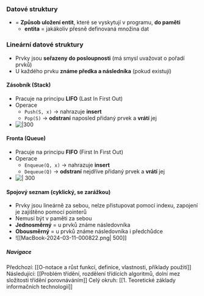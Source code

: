 ### Datové struktury
- = **Způsob uložení entit**, které se vyskytují v programu, **do paměti**
	- **entita** = jakákoliv přesně definovaná množina dat

### Lineární datové struktury
- Prvky jsou **seřazeny do posloupnosti** (má smysl uvažovat o pořadí prvků)
- U každého prvku **známe předka a následníka** (pokud existují)

#### Zásobník (Stack)
- Pracuje na principu **LIFO** (Last In First Out)
- Operace
	- `Push(S, x)` $\rightarrow$ nahrazuje **insert**
	- `Pop(S)`         $\rightarrow$ **odstraní** naposled přidaný prvek a **vrátí** jej
- ![|300](https://lh7-us.googleusercontent.com/docsz/AD_4nXccWc9MdnLUX2GI6dUOi6Zas5g6rrTf4rbxug2BMzEGNFolCfcpODZLsM2Cs6WARDxOvM0MJrWj1F91nnl_Mf8A0bViPOD5fUdw1-Mev1m27eYbKVpPeGBMp7JmCgtUMrE_nBC0EHlzGgdJ_b7G9w?key=1oMgW2MUuii1DDrztmo2_Q)

#### Fronta (Queue)
- Pracuje na principu **FIFO** (First In First Out)
- Operace
	- `Enqueue(Q, x)` $\rightarrow$ nahrazuje **insert**
	- `Dequeue(Q)`       $\rightarrow$ **odstraní** nejdříve přidaný prvek a **vrátí** jej
- ![| 300](https://lh7-us.googleusercontent.com/docsz/AD_4nXcsS8mu7D3TC8mmAKeGZLnc9nQWCKkmRIK4baOcZ3vvVOmcrx4nmpMcYE5XDoyIiDhj5ZVJnJnW5CvZW1ZOOXBCAm0HAAtiEiQP4LYRK8Z2G0G2GYKZ71993iMnRsMZCOAbwcbyNqSbohJADWA8eUE?key=1oMgW2MUuii1DDrztmo2_Q)

#### Spojový seznam (cyklický, se zarážkou)
- Prvky jsou lineárně za sebou, nelze přistupovat pomocí indexu, zapojení je zajištěno pomocí pointerů
- Nemusí být v paměti za sebou
- **Jednosměrný** = u prvků známe následovníka
- **Obousměrný** = u prvků známe následovníka i předchůdce
- ![[MacBook-2024-03-11-000822.png| 500]]

##### Navigace
Předchozí:  [[O-notace a růst funkcí, definice, vlastnosti, příklady použití]]
Následující: [[Problém třídění, rozdělení třídících algoritmů, dolní mez složitosti třídění porovnáváním]]
Celý okruh: [[1. Teoretické základy informačních technologií]]